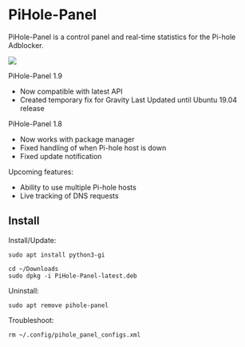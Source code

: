 # PiHole-Panel
PiHole-Panel is a control panel and real-time statistics for the Pi-hole Adblocker. 

![](https://raw.githubusercontent.com/daleosm/PiHole-Panel/master/mainwindow.png)

PiHole-Panel 1.9
- Now compatible with latest API
- Created temporary fix for Gravity Last Updated until Ubuntu 19.04 release

PiHole-Panel 1.8
- Now works with package manager
- Fixed handling of when Pi-hole host is down
- Fixed update notification

Upcoming features:
  - Ability to use multiple Pi-hole hosts
  - Live tracking of DNS requests

## Install

Install/Update:
```
sudo apt install python3-gi
```
```
cd ~/Downloads
sudo dpkg -i PiHole-Panel-latest.deb
```

Uninstall:
```
sudo apt remove pihole-panel
```

Troubleshoot:
```
rm ~/.config/pihole_panel_configs.xml
```
